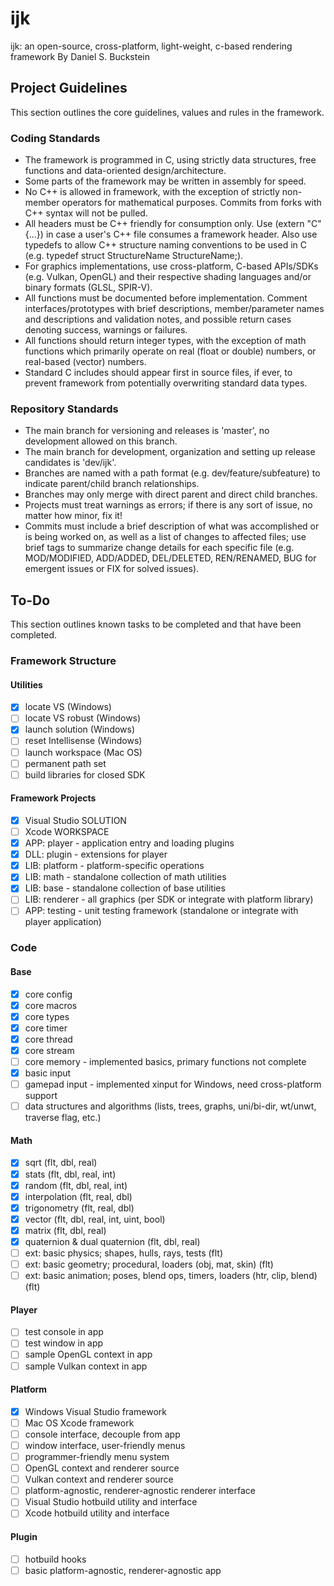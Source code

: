 # ijk
ijk: an open-source, cross-platform, light-weight, c-based rendering framework
By Daniel S. Buckstein


## Project Guidelines
This section outlines the core guidelines, values and rules in the framework.

### Coding Standards
* The framework is programmed in C, using strictly data structures, free functions and data-oriented design/architecture.
* Some parts of the framework may be written in assembly for speed.
* No C++ is allowed in framework, with the exception of strictly non-member operators for mathematical purposes. Commits from forks with C++ syntax will not be pulled.
* All headers must be C++ friendly for consumption only. Use (extern "C" {...}) in case a user's C++ file consumes a framework header. Also use typedefs to allow C++ structure naming conventions to be used in C (e.g. typedef struct StructureName StructureName;).
* For graphics implementations, use cross-platform, C-based APIs/SDKs (e.g. Vulkan, OpenGL) and their respective shading languages and/or binary formats (GLSL, SPIR-V).
* All functions must be documented before implementation. Comment interfaces/prototypes with brief descriptions, member/parameter names and descriptions and validation notes, and possible return cases denoting success, warnings or failures.
* All functions should return integer types, with the exception of math functions which primarily operate on real (float or double) numbers, or real-based (vector) numbers.
* Standard C includes should appear first in source files, if ever, to prevent framework from potentially overwriting standard data types.

### Repository Standards
* The main branch for versioning and releases is 'master', no development allowed on this branch.
* The main branch for development, organization and setting up release candidates is 'dev/ijk'.
* Branches are named with a path format (e.g. dev/feature/subfeature) to indicate parent/child branch relationships.
* Branches may only merge with direct parent and direct child branches.
* Projects must treat warnings as errors; if there is any sort of issue, no matter how minor, fix it!
* Commits must include a brief description of what was accomplished or is being worked on, as well as a list of changes to affected files; use brief tags to summarize change details for each specific file (e.g. MOD/MODIFIED, ADD/ADDED, DEL/DELETED, REN/RENAMED, BUG for emergent issues or FIX for solved issues).


## To-Do
This section outlines known tasks to be completed and that have been completed.

### Framework Structure
#### Utilities
- [x] locate VS (Windows)
- [ ] locate VS robust (Windows)
- [x] launch solution (Windows)
- [ ] reset Intellisense (Windows)
- [ ] launch workspace (Mac OS)
- [ ] permanent path set
- [ ] build libraries for closed SDK
#### Framework Projects
- [x] Visual Studio SOLUTION
- [ ] Xcode WORKSPACE
- [x] APP: player - application entry and loading plugins
- [x] DLL: plugin - extensions for player
- [x] LIB: platform - platform-specific operations
- [x] LIB: math - standalone collection of math utilities
- [x] LIB: base - standalone collection of base utilities
- [ ] LIB: renderer - all graphics (per SDK or integrate with platform library)
- [ ] APP: testing - unit testing framework (standalone or integrate with player application)

### Code
#### Base
- [x] core config
- [x] core macros
- [x] core types
- [x] core timer
- [x] core thread
- [x] core stream
- [ ] core memory - implemented basics, primary functions not complete
- [x] basic input
- [ ] gamepad input - implemented xinput for Windows, need cross-platform support
- [ ] data structures and algorithms (lists, trees, graphs, uni/bi-dir, wt/unwt, traverse flag, etc.)
#### Math
- [x] sqrt (flt, dbl, real)
- [x] stats (flt, dbl, real, int)
- [x] random (flt, dbl, real, int)
- [x] interpolation (flt, real, dbl)
- [x] trigonometry (flt, real, dbl)
- [x] vector (flt, dbl, real, int, uint, bool)
- [x] matrix (flt, dbl, real)
- [x] quaternion & dual quaternion (flt, dbl, real)
- [ ] ext: basic physics; shapes, hulls, rays, tests (flt)
- [ ] ext: basic geometry; procedural, loaders (obj, mat, skin) (flt)
- [ ] ext: basic animation; poses, blend ops, timers, loaders (htr, clip, blend) (flt)
#### Player
- [ ] test console in app
- [ ] test window in app
- [ ] sample OpenGL context in app
- [ ] sample Vulkan context in app
#### Platform
- [x] Windows Visual Studio framework
- [ ] Mac OS Xcode framework
- [ ] console interface, decouple from app
- [ ] window interface, user-friendly menus
- [ ] programmer-friendly menu system
- [ ] OpenGL context and renderer source
- [ ] Vulkan context and renderer source
- [ ] platform-agnostic, renderer-agnostic renderer interface
- [ ] Visual Studio hotbuild utility and interface
- [ ] Xcode hotbuild utility and interface
#### Plugin
- [ ] hotbuild hooks
- [ ] basic platform-agnostic, renderer-agnostic app

